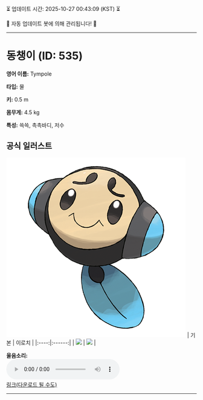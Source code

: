 
⏳ 업데이트 시간: 2025-10-27 00:43:09 (KST) ⏳

🤖 자동 업데이트 봇에 의해 관리됩니다! 🤖

---

# 동챙이 (ID: 535)
**영어 이름:** Tympole

**타입:** 물

**키:** 0.5 m

**몸무게:** 4.5 kg

**특성:** 쓱쓱, 촉촉바디, 저수

## 공식 일러스트
![](https://raw.githubusercontent.com/PokeAPI/sprites/master/sprites/pokemon/other/official-artwork/535.png)
| 기본 | 이로치 |
|:----:|:------:|
| <img src="http://play.pokemonshowdown.com/sprites/ani/tympole.gif" width="200"> | <img src="http://play.pokemonshowdown.com/sprites/ani-shiny/tympole.gif" width="200"> |

**울음소리:**<br><audio controls src="https://raw.githubusercontent.com/PokeAPI/cries/main/cries/pokemon/latest/535.ogg"></audio><br> [링크(다운로드 될 수도)](https://raw.githubusercontent.com/PokeAPI/cries/main/cries/pokemon/latest/535.ogg)


---
